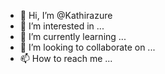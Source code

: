 - 👋 Hi, I’m @Kathirazure
- 👀 I’m interested in ...
- 🌱 I’m currently learning ...
- 💞️ I’m looking to collaborate on ...
- 📫 How to reach me ...

<!---
Kathirazure/Kathirazure is a ✨ special ✨ repository because its `README.md` (this file) appears on your GitHub profile.
You can click the Preview link to take a look at your changes.
--->
